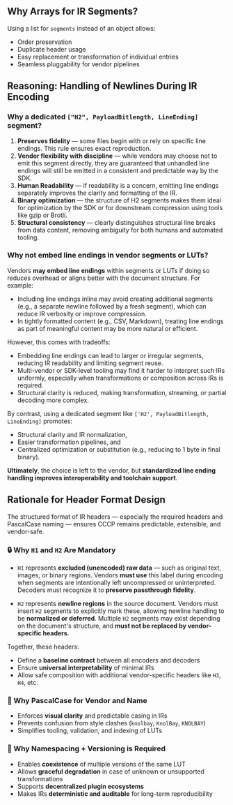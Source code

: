 ## Why Arrays for IR Segments?

Using a list for `segments` instead of an object allows:

* Order preservation
* Duplicate header usage
* Easy replacement or transformation of individual entries
* Seamless pluggability for vendor pipelines

## Reasoning: Handling of Newlines During IR Encoding

### Why a dedicated `["H2", PayloadBitlength, LineEnding]` segment?

1. **Preserves fidelity** — some files begin with or rely on specific line endings. This rule ensures exact reproduction.
2. **Vendor flexibility with discipline** — while vendors may choose not to emit this segment directly, they are guaranteed that unhandled line endings will still be emitted in a consistent and predictable way by the SDK.
3. **Human Readability** — if readability is a concern, emitting line endings separately improves the clarity and formatting of the IR.
4. **Binary optimization** — the structure of H2 segments makes them ideal for optimization by the SDK or for downstream compression using tools like gzip or Brotli.
5. **Structural consistency** — clearly distinguishes structural line breaks from data content, removing ambiguity for both humans and automated tooling.

### Why not embed line endings in vendor segments or LUTs?

Vendors **may embed line endings** within segments or LUTs if doing so reduces overhead or aligns better with the document structure. For example:

* Including line endings inline may avoid creating additional segments (e.g., a separate newline followed by a fresh segment), which can reduce IR verbosity or improve compression.
* In tightly formatted content (e.g., CSV, Markdown), treating line endings as part of meaningful content may be more natural or efficient.

However, this comes with tradeoffs:

* Embedding line endings can lead to larger or irregular segments, reducing IR readability and limiting segment reuse.
* Multi-vendor or SDK-level tooling may find it harder to interpret such IRs uniformly, especially when transformations or composition across IRs is required.
* Structural clarity is reduced, making transformation, streaming, or partial decoding more complex.

By contrast, using a dedicated segment like `['H2', PayloadBitlength, LineEnding]` promotes:

* Structural clarity and IR normalization,
* Easier transformation pipelines, and
* Centralized optimization or substitution (e.g., reducing to 1 byte in final binary).

**Ultimately**, the choice is left to the vendor, but **standardized line ending handling improves interoperability and toolchain support**.

## Rationale for Header Format Design

The structured format of IR headers — especially the required headers and PascalCase naming — ensures CCCP remains predictable, extensible, and vendor-safe.

### 🔒 Why `H1` and `H2` Are Mandatory

- `H1` represents **excluded (unencoded) raw data** — such as original text, images, or binary regions.
  Vendors **must use** this label during encoding when segments are intentionally left uncompressed or uninterpreted.
  Decoders must recognize it to **preserve passthrough fidelity**.

- `H2` represents **newline regions** in the source document.
  Vendors must insert `H2` segments to explicitly mark these, allowing newline handling to be **normalized or deferred**.
  Multiple `H2` segments may exist depending on the document's structure, and **must not be replaced by vendor-specific headers**.

Together, these headers:
- Define a **baseline contract** between all encoders and decoders
- Ensure **universal interpretability** of minimal IRs
- Allow safe composition with additional vendor-specific headers like `H3`, `H4`, etc.

### 📐 Why PascalCase for Vendor and Name

- Enforces **visual clarity** and predictable casing in IRs
- Prevents confusion from style clashes (`knolbay`, `KnolBay`, `KNOLBAY`)
- Simplifies tooling, validation, and indexing of LUTs

### 🔄 Why Namespacing + Versioning is Required

- Enables **coexistence** of multiple versions of the same LUT
- Allows **graceful degradation** in case of unknown or unsupported transformations
- Supports **decentralized plugin ecosystems**
- Makes IRs **deterministic and auditable** for long-term reproducibility
